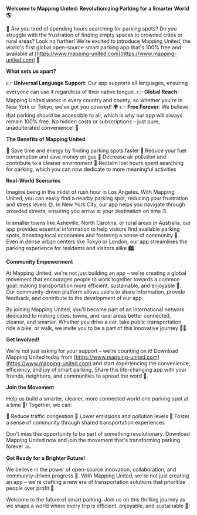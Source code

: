 **Welcome to Mapping United: Revolutionizing Parking for a Smarter World 🌎**

👋 Are you tired of spending hours searching for parking spots? Do you struggle with the frustration of finding empty spaces in crowded cities or rural areas? Look no further! We're excited to introduce Mapping United, the world's first global open-source smart parking app that's 100% free and available at [https://www.mapping-united.com](https://www.mapping-united.com) 🌟

**What sets us apart?**

👉 **Universal Language Support**: Our app supports all languages, ensuring everyone can use it regardless of their native tongue.
👉 **Global Reach**: Mapping United works in every country and county, so whether you're in New York or Tokyo, we've got you covered! 🌍
👉 **Free Forever**: We believe that parking should be accessible to all, which is why our app will always remain 100% free. No hidden costs or subscriptions – just pure, unadulterated convenience! 💸

**The Benefits of Mapping United**

💪 Save time and energy by finding parking spots faster
💸 Reduce your fuel consumption and save money on gas
🌿 Decrease air pollution and contribute to a cleaner environment
💬 Reclaim lost hours spent searching for parking, which you can now dedicate to more meaningful activities

**Real-World Scenarios**

Imagine being in the midst of rush hour in Los Angeles. With Mapping United, you can easily find a nearby parking spot, reducing your frustration and stress levels 🌞. In New York City, our app helps you navigate through crowded streets, ensuring you arrive at your destination on time ⏰.

In smaller towns like Asheville, North Carolina, or rural areas in Australia, our app provides essential information to help visitors find available parking spots, boosting local economies and fostering a sense of community 👫. Even in dense urban centers like Tokyo or London, our app streamlines the parking experience for residents and visitors alike 🏙️.

**Community Empowerment**

At Mapping United, we're not just building an app – we're creating a global movement that encourages people to work together towards a common goal: making transportation more efficient, sustainable, and enjoyable 🌈. Our community-driven platform allows users to share information, provide feedback, and contribute to the development of our app.

By joining Mapping United, you'll become part of an international network dedicated to making cities, towns, and rural areas better connected, cleaner, and smarter. Whether you drive a car, take public transportation, ride a bike, or walk, we invite you to be a part of this innovative journey 🚴‍♂️.

**Get Involved!**

We're not just asking for your support – we're counting on it! Download Mapping United today from [https://www.mapping-united.com](https://www.mapping-united.com) and start experiencing the convenience, efficiency, and joy of smart parking. Share this life-changing app with your friends, neighbors, and communities to spread the word 🤩.

**Join the Movement**

Help us build a smarter, cleaner, more connected world one parking spot at a time 🌟! Together, we can:

🔹 Reduce traffic congestion
💸 Lower emissions and pollution levels
👥 Foster a sense of community through shared transportation experiences

Don't miss this opportunity to be part of something revolutionary. Download Mapping United now and join the movement that's transforming parking forever 🔜.

**Get Ready for a Brighter Future!**

We believe in the power of open-source innovation, collaboration, and community-driven progress 🌈. With Mapping United, we're not just creating an app – we're crafting a new era of transportation solutions that prioritize people over profit 💖.

Welcome to the future of smart parking. Join us on this thrilling journey as we shape a world where every trip is efficient, enjoyable, and sustainable 🚀!